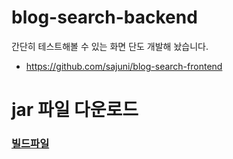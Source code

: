 # blog-search-backend

간단히 테스트해볼 수 있는 화면 단도 개발해 놨습니다.

- https://github.com/sajuni/blog-search-frontend

# jar 파일 다운로드

### [빌드파일](https://github.com/sajuni/blog-search-backend/raw/master/search-backend-0.0.1-SNAPSHOT.jar)
